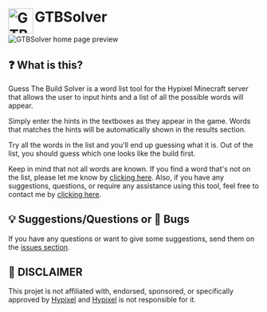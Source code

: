 # GTBSolver <a target="_blank" href="https://www.gtbsolver.com"><img align="left" alt="GTBSolver Logo" width="50px" src="https://i.imgur.com/ZijTxZi.png"></a>
<img alt="GTBSolver home page preview" src="https://i.imgur.com/ViLAxxK.png">

## ❓ What is this?

Guess The Build Solver is a word list tool for the Hypixel Minecraft server that allows the user to input hints and a list of all the possible words will appear.

Simply enter the hints in the textboxes as they appear in the game. Words that matches the hints will be automatically shown in the results section.

Try all the words in the list and you'll end up guessing what it is. Out of the list, you should guess which one looks like the build first.

Keep in mind that not all words are known. If you find a word that's not on the list, please let me know by [clicking here](https://www.gtbsolver.com/submit-words). Also, if you have any suggestions, questions, or require any assistance using this tool, feel free to contact me by [clicking here](https://www.gtbsolver.com/contact).

## 💡 Suggestions/Questions or 🐛 Bugs

If you have any questions or want to give some suggestions, send them on the [issues section](https://www.gtbsolver.com/contact).

## 📜 **DISCLAIMER**

This projet is not affiliated with, endorsed, sponsored, or specifically approved by [Hypixel](https://hypixel.net) and [Hypixel](https://hypixel.net) is not responsible for it.
